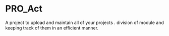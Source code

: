# PRO_Act
A project to upload and maintain all of your projects . division of module and keeping track of them in an efficient manner.
